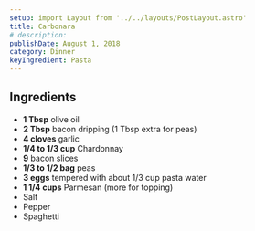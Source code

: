 ```yaml
---
setup: import Layout from '../../layouts/PostLayout.astro'
title: Carbonara
# description:
publishDate: August 1, 2018
category: Dinner
keyIngredient: Pasta
---
```


## Ingredients
- **1 Tbsp** olive oil
- **2 Tbsp** bacon dripping (1 Tbsp extra for peas)
- **4 cloves** garlic
- **1/4 to 1/3 cup** Chardonnay
- **9** bacon slices
- **1/3 to 1/2 bag** peas
- **3 eggs** tempered with about 1/3 cup pasta water
- **1 1/4 cups** Parmesan (more for topping)
- Salt
- Pepper
- Spaghetti

